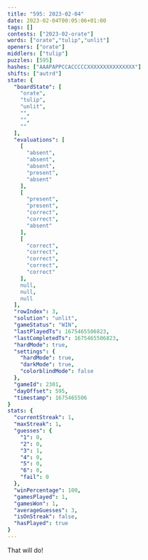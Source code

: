 ```yaml
---
title: "595: 2023-02-04"
date: 2023-02-04T00:05:06+01:00
tags: []
contests: ["2023-02-orate"]
words: ["orate","tulip","unlit"]
openers: ["orate"]
middlers: ["tulip"]
puzzles: [595]
hashes: ["AAAPAPPCCACCCCCXXXXXXXXXXXXXXX"]
shifts: ["autrd"]
state: {
  "boardState": [
    "orate",
    "tulip",
    "unlit",
    "",
    "",
    ""
  ],
  "evaluations": [
    [
      "absent",
      "absent",
      "absent",
      "present",
      "absent"
    ],
    [
      "present",
      "present",
      "correct",
      "correct",
      "absent"
    ],
    [
      "correct",
      "correct",
      "correct",
      "correct",
      "correct"
    ],
    null,
    null,
    null
  ],
  "rowIndex": 3,
  "solution": "unlit",
  "gameStatus": "WIN",
  "lastPlayedTs": 1675465506823,
  "lastCompletedTs": 1675465506823,
  "hardMode": true,
  "settings": {
    "hardMode": true,
    "darkMode": true,
    "colorblindMode": false
  },
  "gameId": 2301,
  "dayOffset": 595,
  "timestamp": 1675465506
}
stats: {
  "currentStreak": 1,
  "maxStreak": 1,
  "guesses": {
    "1": 0,
    "2": 0,
    "3": 1,
    "4": 0,
    "5": 0,
    "6": 0,
    "fail": 0
  },
  "winPercentage": 100,
  "gamesPlayed": 1,
  "gamesWon": 1,
  "averageGuesses": 3,
  "isOnStreak": false,
  "hasPlayed": true
}
---
```

<!-- more -->
That will do!
